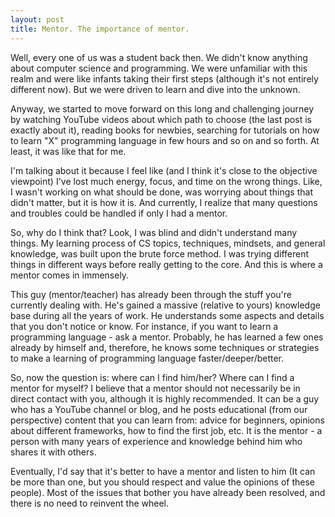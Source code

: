 ```yaml
---
layout: post
title: Mentor. The importance of mentor.
---
```


Well, every one of us was a student back then. We didn't know anything about computer science and programming. We were unfamiliar with this realm and were like infants taking their first steps (although it's not entirely different now). But we were driven to learn and dive into the unknown.  

Anyway, we started to move forward on this long and challenging journey by watching YouTube videos about which path to choose (the last post is exactly about it), reading books for newbies, searching for tutorials on how to learn "X" programming language in few hours and so on and so forth. At least, it was like that for me. 

I'm talking about it because I feel like (and I think it's close to the objective viewpoint) I've lost much energy, focus, and time on the wrong things. Like, I wasn't working on what should be done, was worrying about things that didn't matter, but it is how it is. And currently, I realize that many questions and troubles could be handled if only I had a mentor.

So, why do I think that? Look, I was blind and didn't understand many things. My learning process of CS topics, techniques, mindsets, and general knowledge, was built upon the brute force method. I was trying different things in different ways before really getting to the core. And this is where a mentor comes in immensely. 

This guy (mentor/teacher) has already been through the stuff you're currently dealing with. He's gained a massive (relative to yours) knowledge base during all the years of work. He understands some aspects and details that you don't notice or know. For instance, if you want to learn a programming language - ask a mentor. Probably, he has learned a few ones already by himself and, therefore, he knows some techniques or strategies to make a learning of programming language faster/deeper/better.

So, now the question is: where can I find him/her? Where can I find a mentor for myself? I believe that a mentor should not necessarily be in direct contact with you, although it is highly recommended. It can be a guy who has a YouTube channel or blog, and he posts educational (from our perspective) content that you can learn from: advice for beginners, opinions about different frameworks, how to find the first job, etc. It is the mentor - a person with many years of experience and knowledge behind him who shares it with others.

Eventually, I'd say that it's better to have a mentor and listen to him (It can be more than one, but you should respect and value the opinions of these people). Most of the issues that bother you have already been resolved, and there is no need to reinvent the wheel.

